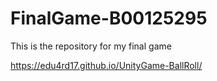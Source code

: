 # FinalGame-B00125295
 This is the repository for my final game
 
https://edu4rd17.github.io/UnityGame-BallRoll/
